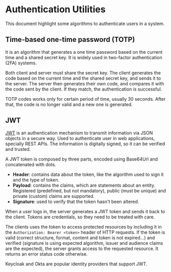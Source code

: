 # Authentication Utilities

This document highlight some algorithms to authenticate users in a system.

## Time-based one-time password (TOTP)

It is an algorithm that generates a one time password based on the current time
and a shared secret key. It is widely used in two-factor authentication (2FA)
systems.

Both client and server must share the secret key. The client generates the code
based on the current time and the shared secret key, and sends it to the server.
The server then generates their own code, and compares it with the code sent by
the client. If they match, the authentication is successful.

TOTP codes works only for certain period of time, usually 30 seconds. After
that, the code is no longer valid and a new one is generated.

## JWT

[JWT](https://www.jwt.io/introduction#what-is-json-web-token) is an
authentication mechanism to transmit information via JSON objects in a secure
way. Used to authenticate user in web applications, specially REST APIs. The
information is digitally signed, so it can be verified and trusted.

A JWT token is composed by three parts, encoded using Base64Url and concatenated
with dots.

- **Header**: contains data about the token, like the algorithm used to sign it
  and the type of token.
- **Payload**: contains the claims, which are statements about an entity.
  Registered (predefined, but not mandatory), public (must be unique) and
  private (custom) claims are supported.
- **Signature**: used to verify that the token hasn't been altered.

When a user logs in, the server generates a JWT token and sends it back to the
client. Tokens are credentials, so they need to be treated with care.

The clients uses the token to access protected resources by including it in the
`Authorization: Bearer <token>` header of HTTP requests. If the token is valid
(correct structure, format, content and token is not expired...) and verified
(signature is using expected algorithm, issuer and audience claims are the
expected), the server grants access to the requested resource. It returns an
error status code otherwise.

Keycloak and Okta are popular identity providers that support JWT.
